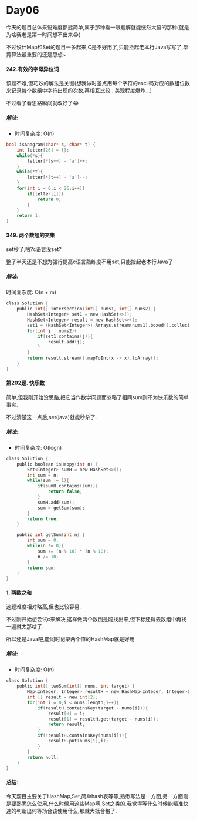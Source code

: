 # Day06

今天的题目总体来说难度都挺简单,属于那种看一眼题解就能恍然大悟的那种(就是为啥我老是第一时间想不出来😂)

不过设计Map和Set的题目一多起来,C是不好用了,只能捡起老本行Java写写了,毕竟算法最重要的还是思想~

#### 242.有效的字母异位词

该题不难,但巧妙的解法是关键(想我做时差点用每个字符的ascii码对应的数组位数来记录每个数组中字符出现的次数,再相互比较...美观程度爆炸...)

不过看了看思路瞬间就改好了😂

##### 解法:

- 时间复杂度: O(n)

```c
bool isAnagram(char* s, char* t) {
    int letter[26] = {};
    while(*s){
        letter[*(s++) - 'a']++;
    }
    while(*t){
        letter[*(t++) - 'a']--;
    }
    for(int i = 0;i < 26;i++){
        if(letter[i]){
            return 0;
        }
    }
    return 1;
}
```



#### 349. 两个数组的交集

set秒了,啥?c语言没set?

整了半天还是不想为强行提高c语言熟练度不用set,只能捡起老本行Java了

##### 解法:

时间复杂度: O(n + m)

```c
class Solution {
    public int[] intersection(int[] nums1, int[] nums2) {
        HashSet<Integer> set1 = new HashSet<>();
        HashSet<Integer> result = new HashSet<>();
        set1 = (HashSet<Integer>) Arrays.stream(nums1).boxed().collect(Collectors.toSet());
        for(int j : nums2){
            if(set1.contains(j)){
                result.add(j);
            }
        }
        return result.stream().mapToInt(x -> x).toArray();
    }
}
```



#### 第202题. 快乐数

简单,但我刚开始没思路,把它当作数学问题而忽略了相同sum则不为快乐数的简单事实.

不过清楚这一点后,set(java)就能秒杀了.

##### 解法:

- 时间复杂度: O(logn)

```c
class Solution {
    public boolean isHappy(int n) {
        Set<Integer> sumH = new HashSet<>();
        int sum = n;
        while(sum != 1){
            if(sumH.contains(sum)){
                return false;
            }
            sumH.add(sum);
            sum = getSum(sum);
        }
        return true;
    }

    public int getSum(int n) {
        int sum = 0;
        while(n != 0){
            sum += (n % 10) * (n % 10);
            n /= 10;
        }
        return sum;
    }
}
```



####  1. 两数之和

这题难度相对略高,但也比较容易.

不过刚开始想尝试c来解决,这样做两个数倒是能找出来,但下标还得去数组中再找一遍就太那啥了.

所以还是Java吧,能同时记录两个值的HashMap就是好用

##### 解法:

- 时间复杂度: O(n)

```c
class Solution {
    public int[] twoSum(int[] nums, int target) {
        Map<Integer, Integer> resultH = new HashMap<Integer, Integer>();
        int [] result = new int[2];
        for(int i = 0;i < nums.length;i++){
            if(resultH.containsKey(target - nums[i])){
                result[0] = i;
                result[1] = resultH.get(target - nums[i]);
                return result;
            }
            if(!resultH.containsKey(nums[i])){
                resultH.put(nums[i],i);
            }
        }
        return null;
    }
}
```



#### 总结:

今天题目主要关于HashMap,Set,简单hash表等等,熟悉写法是一方面,另一方面则是要熟悉怎么使用,什么时候用这些Map啊,Set之类的.我觉得等什么时候能精准快速的判断出何等场合该使用什么,那就大抵合格了.

